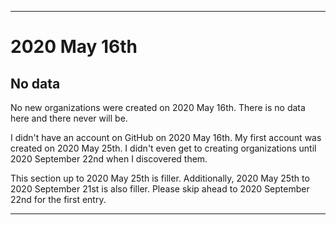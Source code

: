
***

# 2020 May 16th

## No data

No new organizations were created on 2020 May 16th. There is no data here and there never will be.

I didn't have an account on GitHub on 2020 May 16th. My first account was created on 2020 May 25th. I didn't even get to creating organizations until 2020 September 22nd when I discovered them.

This section up to 2020 May 25th is filler. Additionally, 2020 May 25th to 2020 September 21st is also filler. Please skip ahead to 2020 September 22nd for the first entry.

***
